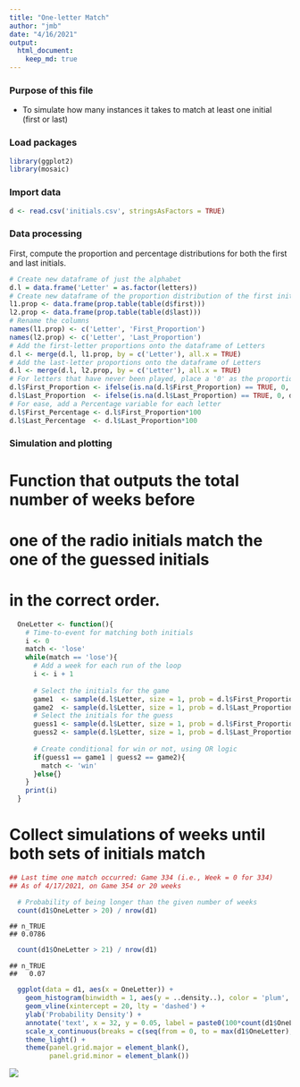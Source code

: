 ```yaml
---
title: "One-letter Match"
author: "jmb"
date: "4/16/2021"
output: 
  html_document:
    keep_md: true
---
```


### Purpose of this file
- To simulate how many instances it takes to match at least one initial (first or last)



### Load packages

```r
library(ggplot2)
library(mosaic)
```

### Import data

```r
d <- read.csv('initials.csv', stringsAsFactors = TRUE)
```

### Data processing

First, compute the proportion and percentage distributions for both the first and last initials.


```r
# Create new dataframe of just the alphabet
d.l = data.frame('Letter' = as.factor(letters))
# Create new dataframe of the proportion distribution of the first initial and last initial
l1.prop <- data.frame(prop.table(table(d$first)))
l2.prop <- data.frame(prop.table(table(d$last)))
# Rename the columns
names(l1.prop) <- c('Letter', 'First_Proportion')
names(l2.prop) <- c('Letter', 'Last_Proportion')
# Add the first-letter proportions onto the dataframe of Letters
d.l <- merge(d.l, l1.prop, by = c('Letter'), all.x = TRUE)
# Add the last-letter proportions onto the dataframe of Letters
d.l <- merge(d.l, l2.prop, by = c('Letter'), all.x = TRUE)
# For letters that have never been played, place a '0' as the proportion
d.l$First_Proportion <- ifelse(is.na(d.l$First_Proportion) == TRUE, 0, d.l$First_Proportion)
d.l$Last_Proportion  <- ifelse(is.na(d.l$Last_Proportion) == TRUE, 0, d.l$Last_Proportion)
# For ease, add a Percentage variable for each letter
d.l$First_Percentage <- d.l$First_Proportion*100
d.l$Last_Percentage  <- d.l$Last_Proportion*100
```

  ### Simulation and plotting
  
  # Function that outputs the total number of weeks before
  #   one of the radio initials match the one of the guessed initials
  #   in the correct order.

```r
  OneLetter <- function(){  
    # Time-to-event for matching both initials
    i <- 0
    match <- 'lose'
    while(match == 'lose'){
      # Add a week for each run of the loop
      i <- i + 1
      
      # Select the initials for the game
      game1  <- sample(d.l$Letter, size = 1, prob = d.l$First_Proportion)
      game2  <- sample(d.l$Letter, size = 1, prob = d.l$Last_Proportion)
      # Select the initials for the guess
      guess1 <- sample(d.l$Letter, size = 1, prob = d.l$First_Proportion)
      guess2 <- sample(d.l$Letter, size = 1, prob = d.l$Last_Proportion)
      
      # Create conditional for win or not, using OR logic
      if(guess1 == game1 | guess2 == game2){
        match <- 'win'
      }else{}
    }
    print(i)
  }
```

  # Collect simulations of weeks until both sets of initials match

  



```r
## Last time one match occurred: Game 334 (i.e., Week = 0 for 334)
## As of 4/17/2021, on Game 354 or 20 weeks

  # Probability of being longer than the given number of weeks
  count(d1$OneLetter > 20) / nrow(d1)  
```

```
## n_TRUE 
## 0.0786
```

```r
  count(d1$OneLetter > 21) / nrow(d1)  
```

```
## n_TRUE 
##   0.07
```
  

```r
  ggplot(data = d1, aes(x = OneLetter)) +
    geom_histogram(binwidth = 1, aes(y = ..density..), color = 'plum', fill = 'plum') +
    geom_vline(xintercept = 20, lty = 'dashed') +
    ylab('Probability Density') +
    annotate('text', x = 32, y = 0.05, label = paste0(100*count(d1$OneLetter > 20) / nrow(d1),'% chance for 20 or more weeks'), color = 'blue') +
    scale_x_continuous(breaks = c(seq(from = 0, to = max(d1$OneLetter), by = 2)), name = 'Weeks Between One-letter Matches') +
    theme_light() +
    theme(panel.grid.major = element_blank(), 
          panel.grid.minor = element_blank())
```

![](one-letter-match_files/figure-html/unnamed-chunk-7-1.png)<!-- -->
